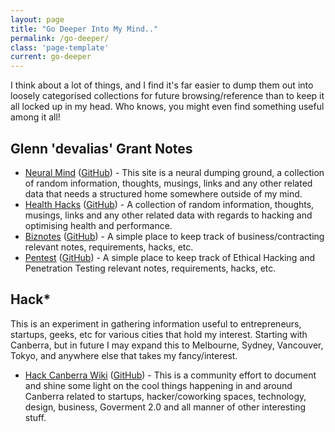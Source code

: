 ```yaml
---
layout: page
title: "Go Deeper Into My Mind.."
permalink: /go-deeper/
class: 'page-template'
current: go-deeper
---
```


I think about a lot of things, and I find it's far easier to dump them out into loosely categorised collections for future browsing/reference than to keep it all locked up in my head. Who knows, you might even find something useful among it all!

## Glenn 'devalias' Grant Notes

* [Neural Mind](http://0xdevalias.github.io/devalias-neuralmind) ([GitHub](https://github.com/0xdevalias/devalias-neuralmind/)) - This site is a neural dumping ground, a collection of random information, thoughts, musings, links and any other related data that needs a structured home somewhere outside of my mind.
* [Health Hacks](http://0xdevalias.github.io/devalias-healthhacks) ([GitHub](https://github.com/0xdevalias/devalias-healthhacks/)) - A collection of random information, thoughts, musings, links and any other related data with regards to hacking and optimising health and performance.
* [Biznotes](http://0xdevalias.github.io/devalias-biznotes) ([GitHub](https://github.com/0xdevalias/devalias-biznotes/)) - A simple place to keep track of business/contracting relevant notes, requirements, hacks, etc.
* [Pentest](http://0xdevalias.github.io/devalias-pentest) ([GitHub](https://github.com/0xdevalias/devalias-pentest/)) - A simple place to keep track of Ethical Hacking and Penetration Testing relevant notes, requirements, hacks, etc.

## Hack*

This is an experiment in gathering information useful to entrepreneurs, startups, geeks, etc for various cities that hold my interest. Starting with Canberra, but in future I may expand this to Melbourne, Sydney, Vancouver, Tokyo, and anywhere else that takes my fancy/interest.

* [Hack Canberra Wiki](http://0xdevalias.github.io/hackcanberra-wiki/#!index.md) ([GitHub](https://github.com/0xdevalias/hackcanberra-wiki/)) - This is a community effort to document and shine some light on the cool things happening in and around Canberra related to startups, hacker/coworking spaces, technology, design, business, Goverment 2.0 and all manner of other interesting stuff.
